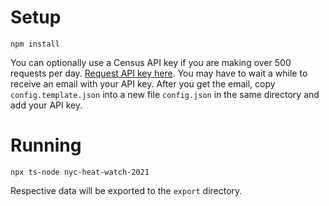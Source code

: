# Setup

```
npm install
```

You can optionally use a Census API key if you are making over 500 requests per day. [Request API key here](https://api.census.gov/data/key_signup.html). You may have to wait a while to receive an email with your API key. After you get the email, copy `config.template.json` into a new file `config.json` in the same directory and add your API key.

# Running

```
npx ts-node nyc-heat-watch-2021
```

Respective data will be exported to the `export` directory.
